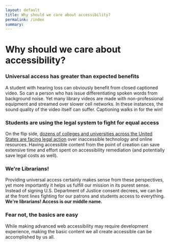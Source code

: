 ```yaml
---
layout: default
title: Why should we care about accessibility?
permalink: /index
summary:
---
```

# Why should we care about accessibility?

### Universal access has greater than expected benefits

A student with hearing loss can obviously benefit from closed captioned video. So can a person who has issue differentiating spoken words from background noise. Yet many library videos are made with non-professional equipment and streamed over slower cell networks. In these instances, the sound quality of the video itself can suffer. Captioning walks in for the win!

### **Students are using the legal system to fight for equal access**

On the flip side, [dozens of colleges and universities across the United States are facing legal action](https://www.d.umn.edu/~lcarlson/atteam/lawsuits.html) over inaccessible technology and online resources. Having accessible content from the point of creation can save extensive time and effort spent on accessibility remediation \(and potentially save legal costs as well\).

### We're Librarians!

Providing universal access certainly makes sense from these perspectives, yet more importantly it helps us fulfill our mission in its purest sense. Instead of signing U.S. Department of Justice consent decrees, we can be at the front lines fighting for our patrons and students access to everything. **We're librarians! Access is our middle name.**

### **Fear not, the basics are easy**

While making advanced web accessibility may require development experience, making the basic content we all create accessible can be accomplished by us all.
